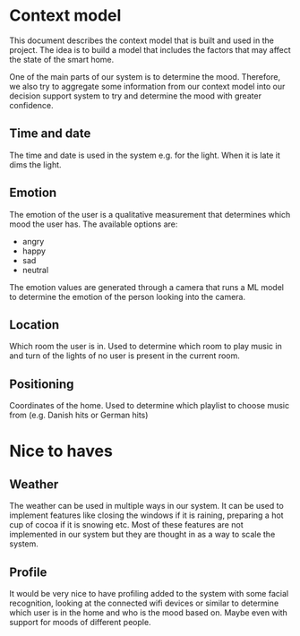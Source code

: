 # Context model
This document describes the context model that is built and used in the project. The idea is to build a model that includes the factors that may affect the state of the smart home. 

One of the main parts of our system is to determine the mood. Therefore, we also try to aggregate some information from our context model into our decision support system to try and determine the mood with greater confidence.

## Time and date
The time and date is used in the system e.g. for the light. When it is late it dims the light.

## Emotion
The emotion of the user is a qualitative measurement that determines which mood the user has.
The available options are:
- angry
- happy
- sad
- neutral

The emotion values are generated through a camera that runs a ML model to determine the emotion of the person looking into the camera.

## Location
Which room the user is in. Used to determine which room to play music in and turn of the lights of no user is present in the current room.

## Positioning
Coordinates of the home. Used to determine which playlist to choose music from (e.g. Danish hits or German hits)

# Nice to haves

## Weather
The weather can be used in multiple ways in our system. It can be used to implement features like closing the windows if it is raining, preparing a hot cup of cocoa if it is snowing etc. Most of these features are not implemented in our system but they are thought in as a way to scale the system.

## Profile
It would be very nice to have profiling added to the system with some facial recognition, looking at the connected wifi devices or similar to determine which user is in the home and who is the mood based on. Maybe even with support for moods of different people.
